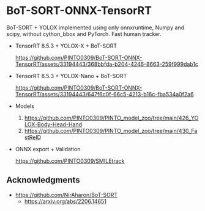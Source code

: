 # BoT-SORT-ONNX-TensorRT
BoT-SORT + YOLOX implemented using only onnxruntime, Numpy and scipy, without cython_bbox and PyTorch. Fast human tracker.

- TensorRT 8.5.3 + YOLOX-X + BoT-SORT

  https://github.com/PINTO0309/BoT-SORT-ONNX-TensorRT/assets/33194443/368bbfda-b204-4246-8663-259f999dab1c

- TensorRT 8.5.3 + YOLOX-Nano + BoT-SORT

  https://github.com/PINTO0309/BoT-SORT-ONNX-TensorRT/assets/33194443/647f6c0f-66c5-4213-b16c-fba534a0f2a6

- Models
  
   1. https://github.com/PINTO0309/PINTO_model_zoo/tree/main/426_YOLOX-Body-Head-Hand
   2. https://github.com/PINTO0309/PINTO_model_zoo/tree/main/430_FastReID

- ONNX export + Validation

  https://github.com/PINTO0309/SMILEtrack

## Acknowledgments

- https://github.com/NirAharon/BoT-SORT
  - https://arxiv.org/abs/2206.14651
